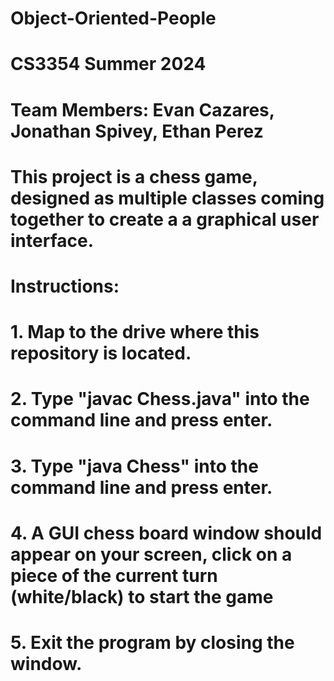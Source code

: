 # Object-Oriented-People

# CS3354 Summer 2024

# Team Members: Evan Cazares, Jonathan Spivey, Ethan Perez
#
# This project is a chess game, designed as multiple classes coming together to create a a graphical user interface.
#
# Instructions:
# 1. Map to the drive where this repository is located.
# 2. Type "javac Chess.java" into the command line and press enter.
# 3. Type "java Chess" into the command line and press enter.
# 4. A GUI chess board window should appear on your screen, click on a piece of the current turn (white/black) to start the game 
# 5. Exit the program by closing the window.


